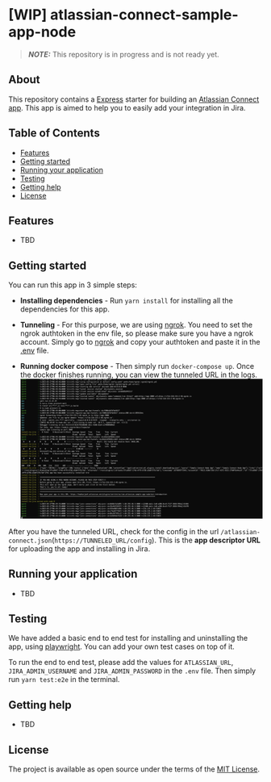 # [WIP] atlassian-connect-sample-app-node

> **_NOTE:_**  This repository is in progress and is not ready yet.

## About
This repository contains a [Express](https://expressjs.com/en/4x/api.html) starter for building an [Atlassian Connect app](https://developer.atlassian.com/cloud/jira/platform/getting-started-with-connect/).
This app is aimed to help you to easily add your integration in Jira.

## Table of Contents
- [Features](#features)
- [Getting started](#getting-started)
- [Running your application](#running-your-application)
- [Testing](#testing)
- [Getting help](#getting-help)
- [License](#license)

## Features
- TBD

## Getting started
You can run this app in 3 simple steps:
- **Installing dependencies** - Run `yarn install` for installing all the dependencies for this app.

- **Tunneling** - For this purpose, we are using [ngrok](https://ngrok.com/docs/getting-started). You need to set the ngrok authtoken in the env file, so please make sure you have a ngrok account. 
Simply go to [ngrok](https://dashboard.ngrok.com/get-started/your-authtoken) and copy your authtoken and paste it in the [.env](./.env) file.

- **Running docker compose** - Then simply run `docker-compose up`. Once the docker finishes running, you can view the tunneled URL in the logs. 
![img.png](static/images/tunnel-output.png)

After you have the tunneled URL, check for the config in the url `/atlassian-connect.json`(`https://TUNNELED_URL/config`). This is the __app descriptor URL__ for uploading the app and installing in Jira.

## Running your application
- TBD

## Testing
We have added a basic end to end test for installing and uninstalling the app, using [playwright](https://playwright.dev/docs/intro). You can add your own test cases on top of it. 

To run the end to end test, please add the values for `ATLASSIAN_URL`, `JIRA_ADMIN_USERNAME` and `JIRA_ADMIN_PASSWORD` in the `.env` file. Then simply run `yarn test:e2e` in the terminal.

## Getting help
- TBD

## License
The project is available as open source under the terms of the [MIT License](./LICENSE).

